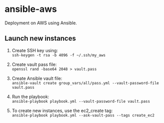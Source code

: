 # ansible-aws
Deployment on AWS using Ansible.

## Launch new instances
1. Create SSH key using:\
`ssh-keygen -t rsa -b 4096 -f ~/.ssh/my_aws`

2. Create vault pass file:\
`openssl rand -base64 2048 > vault.pass`

3. Create Ansible vault file:\
`ansible-vault create group_vars/all/pass.yml --vault-password-file vault.pass`

4. Run the playbook:\
`ansible-playbook playbook.yml --vault-password-file vault.pass`

5. To create new instances, use the ec2_create tag:\
`ansible-playbook playbook.yml --ask-vault-pass --tags create_ec2`


